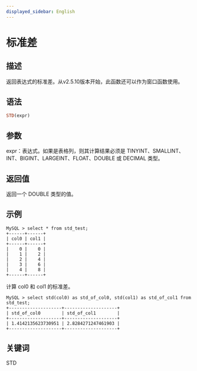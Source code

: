 ```yaml
---
displayed_sidebar: English
---
```


# 标准差

## 描述

返回表达式的标准差。从v2.5.10版本开始，此函数还可以作为窗口函数使用。

## 语法

```Haskell
STD(expr)
```

## 参数

expr：表达式。如果是表格列，则其计算结果必须是 TINYINT、SMALLINT、INT、BIGINT、LARGEINT、FLOAT、DOUBLE 或 DECIMAL 类型。

## 返回值

返回一个 DOUBLE 类型的值。

## 示例

```plaintext
MySQL > select * from std_test;
+------+------+
| col0 | col1 |
+------+------+
|    0 |    0 |
|    1 |    2 |
|    2 |    4 |
|    3 |    6 |
|    4 |    8 |
+------+------+
```

计算 col0 和 col1 的标准差。

```plaintext
MySQL > select std(col0) as std_of_col0, std(col1) as std_of_col1 from std_test;
+--------------------+--------------------+
| std_of_col0        | std_of_col1        |
+--------------------+--------------------+
| 1.4142135623730951 | 2.8284271247461903 |
+--------------------+--------------------+
```

## 关键词

STD

